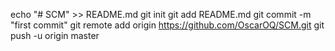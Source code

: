 echo "# SCM" >> README.md
git init
git add README.md
git commit -m "first commit"
git remote add origin https://github.com/OscarOQ/SCM.git
git push -u origin master
